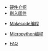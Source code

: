 <!-- * [硬件介绍](./makecode/00喵bit硬件简介)
* [固件更新](./makecode/01固件更新教程)
* [Makecode编程](./makecode/Makecode部分)
* [micropython编程](./micropython/micropython部分) -->
- [硬件介绍](parameter/00喵bit硬件简介)
- [刷入固件](parameter/01固件更新教程)

* [Makecode编程](makecode/Makecode部分)
    <!-- - [- 喵bit版Makecode简介](makecode/02喵bit版Makecode简介)
    <!-- - [- 彩屏显示控制](makecode/03彩屏显示控制)
    - [- 按键检测控制](makecode/04按键检测控制) -->
    <!-- - [- 蜂鸣器音乐控制](makecode/05蜂鸣器音乐控制)
    - [- 陀螺仪读值检测](makecode/06陀螺仪读值检测)
    - [- 温度读值检测](makecode/07温度读值检测)
    - [- 光线传感器读值检测](makecode/08光线传感器读值检测)
    - [- 引脚直接控制数字传感器](makecode/09引脚直接控制数字传感器)
    - [- 引脚直接控制模拟传感器](makecode/10引脚直接控制模拟传感器)
    - [- 引脚直接控制小舵机](makecode/11引脚直接控制小舵机) --> 
* [Micropython编程](micropython/micropython部分)
    <!-- - [- 刷新Micropython固件](micropython/刷新Micropython固件)
    - [- Pyboard驱动安装失败的问题解决](micropython/meowbit驱动安装失败的问题解决)
    - [- 喵bit编程快速开始](micropython/喵bit编程快速开始)
    - [- LED的控制](micropython/LED的使用)
    - [- 液晶屏显示与编程](micropython/液晶屏显示与编程)
    - [- 液晶屏显示多国语言字符](micropython/液晶屏显示多国语言字符)
    - [- 液晶屏显示陀螺仪数值](micropython/液晶屏实时显示陀螺仪数值)
    - [- 可编程按键](micropython/可编程按键)
    - [- 读取陀螺仪数据](micropython/读取陀螺仪数据)
    - [- 蜂鸣器编程](micropython/蜂鸣器编程)
    - [- 光线传感器和温度传感器](micropython/光线传感器和温度传感器) -->

* [FAQ](FAQ/FAQ)

 <!--    - SD卡和文件系统使用 -->
<!-- **由Kittenbot团队提供** -->

    